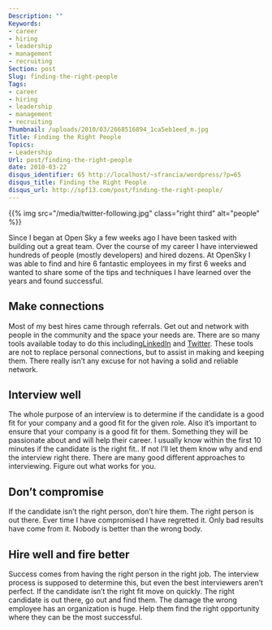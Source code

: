 ```yaml
---
Description: ""
Keywords:
- career
- hiring
- leadership
- management
- recruiting
Section: post
Slug: finding-the-right-people
Tags:
- career
- hiring
- leadership
- management
- recruiting
Thumbnail: /uploads/2010/03/2668516894_1ca5eb1eed_m.jpg
Title: Finding the Right People
Topics:
- Leadership
Url: post/finding-the-right-people
date: 2010-03-22
disqus_identifier: 65 http://localhost/~sfrancia/wordpress/?p=65
disqus_title: Finding the Right People
disqus_url: http://spf13.com/post/finding-the-right-people/
---
```


{{% img src="/media/twitter-following.jpg" class="right third" alt="people" %}}

Since I began at Open Sky a few weeks ago I have been tasked with
building out a great team. Over the course of my career I have
interviewed hundreds of people (mostly developers) and hired dozens. At
OpenSky I was able to find and hire 6 fantastic employees in my first 6
weeks and wanted to share some of the tips and techniques I have learned
over the years and found successful.

Make connections
----------------

Most of my best hires came through referrals. Get out and network with
people in the community and the space your needs are. There are so many
tools available today to do this
including[LinkedIn](http://www.linkedin.com "LinkedIn")
and [Twitter](http://twitter.com "Twitter"). These tools are not to
replace personal connections, but to assist in making and keeping them.
There really isn’t any excuse for not having a solid and reliable
network.

Interview well
--------------

The whole purpose of an interview is to determine if the candidate is a
good fit for your company and a good fit for the given role. Also it’s
important to ensure that your company is a good fit for them. Something
they will be passionate about and will help their career. I usually know
within the first 10 minutes if the candidate is the right fit.. If not
I’ll let them know why and end the interview right there. There are many
good different approaches to interviewing. Figure out what works for
you.

Don’t compromise
----------------

If the candidate isn’t the right person, don’t hire them. The right
person is out there. Ever time I have compromised I have regretted it.
Only bad results have come from it. Nobody is better than the wrong
body.

Hire well and fire better
-------------------------

Success comes from having the right person in the right job. The
interview process is supposed to determine this, but even the best
interviewers aren’t perfect. If the candidate isn’t the right fit move
on quickly. The right candidate is out there, go out and find them. The
damage the wrong employee has an organization is huge. Help them find
the right opportunity where they can be the most successful.
